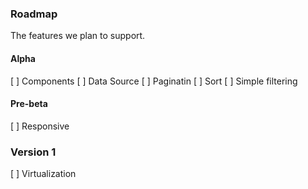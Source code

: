 ### Roadmap

The features we plan to support.

#### Alpha

[ ] Components
[ ] Data Source
[ ] Paginatin
[ ] Sort
[ ] Simple filtering

#### Pre-beta

[ ] Responsive

### Version 1

[ ] Virtualization

